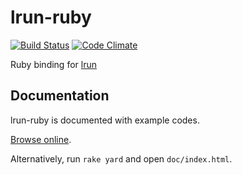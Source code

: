 # lrun-ruby

[![Build Status](https://travis-ci.org/quark-zju/lrun-ruby.png)](https://travis-ci.org/quark-zju/lrun-ruby)
[![Code Climate](https://codeclimate.com/github/quark-zju/lrun-ruby.png)](https://codeclimate.com/github/quark-zju/lrun-ruby)

Ruby binding for [lrun](https://github.com/quark-zju/lrun)

## Documentation

lrun-ruby is documented with example codes. 

[Browse online](http://rdoc.info/github/quark-zju/lrun-ruby).

Alternatively, run `rake yard` and open `doc/index.html`.
